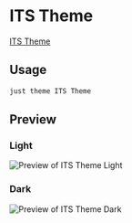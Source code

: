 # ITS Theme

[ITS Theme](https://github.com/SlRvb)

## Usage

```bash
just theme ITS Theme
```

## Preview

### Light

![Preview of ITS Theme Light](preview-light.png)

### Dark

![Preview of ITS Theme Dark](preview-dark.png)
